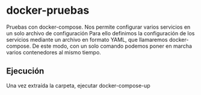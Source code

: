 # docker-pruebas
Pruebas con docker-compose. Nos permite configurar varios servicios en un solo archivo de configuración
Para ello definimos la configuración de los servicios mediante un archivo en formato YAML, que llamaremos docker-compose.
De este modo, con un solo comando podemos poner en marcha varios contenedores al mismo tiempo.

## Ejecución
Una vez extraída la carpeta, ejecutar docker-compose-up
